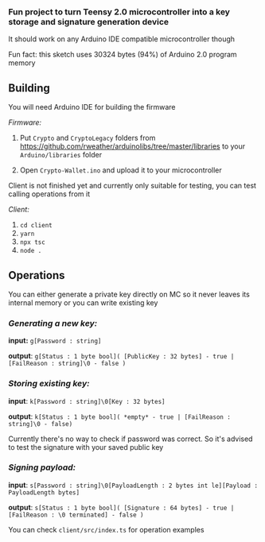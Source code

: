 ### Fun project to turn Teensy 2.0 microcontroller into a key storage and signature generation device

It should work on any Arduino IDE compatible microcontroller though

Fun fact: this sketch uses 30324 bytes (94%) of Arduino 2.0 program memory

## Building

You will need Arduino IDE for building the firmware

_Firmware:_

1. Put `Crypto` and `CryptoLegacy` folders from https://github.com/rweather/arduinolibs/tree/master/libraries to your `Arduino/libraries` folder

2. Open `Crypto-Wallet.ino` and upload it to your microcontroller

Client is not finished yet and currently only suitable for testing, you can test calling operations from it

_Client:_

1. `cd client`
2. `yarn`
3. `npx tsc`
4. `node .`

## Operations

You can either generate a private key directly on MC so it never leaves its internal memory or you can write existing key

### _Generating a new key:_

**input:** `g[Password : string]`

**output**: `g[Status : 1 byte bool]( [PublicKey : 32 bytes] - true | [FailReason : string]\0 - false )`

### _Storing existing key:_

**input**: `k[Password : string]\0[Key : 32 bytes]`

**output**: `k[Status : 1 byte bool]( *empty* - true | [FailReason : string]\0 - false)`

Currently there's no way to check if password was correct. So it's advised to test the signature with your saved public key

### _Signing payload:_

**input**: `s[Password : string]\0[PayloadLength : 2 bytes int le][Payload : PayloadLength bytes]`

**output**: `s[Status : 1 byte bool]( [Signature : 64 bytes] - true | [FailReason : \0 terminated] - false )`

You can check `client/src/index.ts` for operation examples
